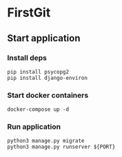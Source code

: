
# FirstGit


## Start application

### Install deps
```
pip install psycopg2
pip install django-environ
```

### Start docker containers
```
docker-compose up -d
```
### Run application
```
python3 manage.py migrate 
python3 manage.py runserver ${PORT}
```